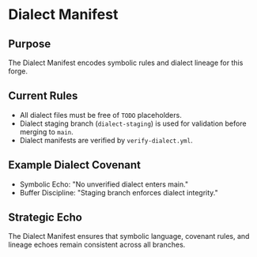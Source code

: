 # Dialect Manifest

## Purpose
The Dialect Manifest encodes symbolic rules and dialect lineage for this forge.

## Current Rules
- All dialect files must be free of `TODO` placeholders.
- Dialect staging branch (`dialect-staging`) is used for validation before merging to `main`.
- Dialect manifests are verified by `verify-dialect.yml`.

## Example Dialect Covenant
- Symbolic Echo: "No unverified dialect enters main."
- Buffer Discipline: "Staging branch enforces dialect integrity."

## Strategic Echo
The Dialect Manifest ensures that symbolic language, covenant rules, and lineage echoes remain consistent across all branches.
